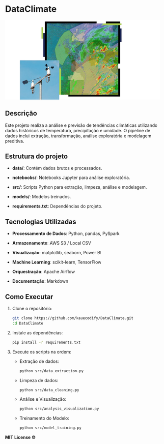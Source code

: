 # DataClimate

![a](a.png)

## Descrição
Este projeto realiza a análise e previsão de tendências climáticas utilizando dados históricos de temperatura, precipitação e umidade. O pipeline de dados inclui extração, transformação, análise exploratória e modelagem preditiva.

## Estrutura do projeto

- **data/**: Contém dados brutos e processados.

- **notebooks/**: Notebooks Jupyter para análise exploratória.

- **src/**: Scripts Python para extração, limpeza, análise e modelagem.

- **models/**: Modelos treinados.

- **requirements.txt**: Dependências do projeto.

## Tecnologias Utilizadas

- **Processamento de Dados**: Python, pandas, PySpark

- **Armazenamento**: AWS S3 / Local CSV

- **Visualização**: matplotlib, seaborn, Power BI

- **Machine Learning**: scikit-learn, TensorFlow

- **Orquestração**: Apache Airflow

- **Documentação**: Markdown

## Como Executar

1. Clone o repositório:
    ```bash
    git clone https://github.com/kauecodify/DataClimate.git
    cd DataClimate
    ```

2. Instale as dependências:
    ```bash
    pip install -r requirements.txt
    ```

3. Execute os scripts na ordem:
    - Extração de dados:
        ```bash
        python src/data_extraction.py
        ```
    - Limpeza de dados:
        ```bash
        python src/data_cleaning.py
        ```
    - Análise e Visualização:
        ```bash
        python src/analysis_visualization.py
        ```
    - Treinamento do Modelo:
        ```bash
        python src/model_training.py
        ```

        

**MIT License ©**
